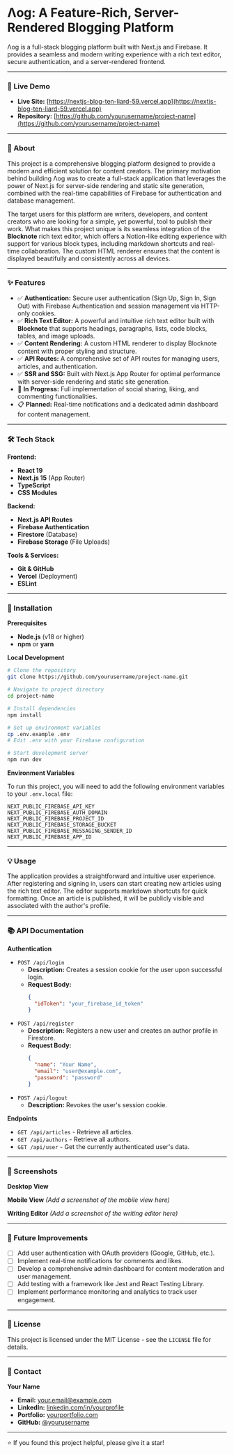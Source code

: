 # Λog: A Feature-Rich, Server-Rendered Blogging Platform

Λog is a full-stack blogging platform built with Next.js and Firebase. It provides a seamless and modern writing experience with a rich text editor, secure authentication, and a server-rendered frontend.

-----

### 🚀 Live Demo

  * **Live Site:** [https://nextjs-blog-ten-liard-59.vercel.app](https://nextjs-blog-ten-liard-59.vercel.app)
  * **Repository:** [https://github.com/yourusername/project-name](https://github.com/yourusername/project-name)

-----

### 🎯 About

This project is a comprehensive blogging platform designed to provide a modern and efficient solution for content creators. The primary motivation behind building Λog was to create a full-stack application that leverages the power of Next.js for server-side rendering and static site generation, combined with the real-time capabilities of Firebase for authentication and database management.

The target users for this platform are writers, developers, and content creators who are looking for a simple, yet powerful, tool to publish their work. What makes this project unique is its seamless integration of the **Blocknote** rich text editor, which offers a Notion-like editing experience with support for various block types, including markdown shortcuts and real-time collaboration. The custom HTML renderer ensures that the content is displayed beautifully and consistently across all devices.

-----

### ✨ Features

  * ✅ **Authentication:** Secure user authentication (Sign Up, Sign In, Sign Out) with Firebase Authentication and session management via HTTP-only cookies.
  * ✅ **Rich Text Editor:** A powerful and intuitive rich text editor built with **Blocknote** that supports headings, paragraphs, lists, code blocks, tables, and image uploads.
  * ✅ **Content Rendering:** A custom HTML renderer to display Blocknote content with proper styling and structure.
  * ✅ **API Routes:** A comprehensive set of API routes for managing users, articles, and authentication.
  * ✅ **SSR and SSG:** Built with Next.js App Router for optimal performance with server-side rendering and static site generation.
  * 🔄 **In Progress:** Full implementation of social sharing, liking, and commenting functionalities.
  * 📋 **Planned:** Real-time notifications and a dedicated admin dashboard for content management.

-----

### 🛠️ Tech Stack

**Frontend:**

  * **React 19**
  * **Next.js 15** (App Router)
  * **TypeScript**
  * **CSS Modules**

**Backend:**

  * **Next.js API Routes**
  * **Firebase Authentication**
  * **Firestore** (Database)
  * **Firebase Storage** (File Uploads)

**Tools & Services:**

  * **Git & GitHub**
  * **Vercel** (Deployment)
  * **ESLint**

-----

### 🚀 Installation

**Prerequisites**

  * **Node.js** (v18 or higher)
  * **npm** or **yarn**

**Local Development**

```bash
# Clone the repository
git clone https://github.com/yourusername/project-name.git

# Navigate to project directory
cd project-name

# Install dependencies
npm install

# Set up environment variables
cp .env.example .env
# Edit .env with your Firebase configuration

# Start development server
npm run dev
```

**Environment Variables**

To run this project, you will need to add the following environment variables to your `.env.local` file:

`NEXT_PUBLIC_FIREBASE_API_KEY`  
`NEXT_PUBLIC_FIREBASE_AUTH_DOMAIN`  
`NEXT_PUBLIC_FIREBASE_PROJECT_ID`  
`NEXT_PUBLIC_FIREBASE_STORAGE_BUCKET`  
`NEXT_PUBLIC_FIREBASE_MESSAGING_SENDER_ID`  
`NEXT_PUBLIC_FIREBASE_APP_ID`

-----

### 💡 Usage

The application provides a straightforward and intuitive user experience. After registering and signing in, users can start creating new articles using the rich text editor. The editor supports markdown shortcuts for quick formatting. Once an article is published, it will be publicly visible and associated with the author's profile.

-----

### 📚 API Documentation

**Authentication**

  * `POST /api/login`
      * **Description:** Creates a session cookie for the user upon successful login.
      * **Request Body:**
        ```json
        {
          "idToken": "your_firebase_id_token"
        }
        ```
  * `POST /api/register`
      * **Description:** Registers a new user and creates an author profile in Firestore.
      * **Request Body:**
        ```json
        {
          "name": "Your Name",
          "email": "user@example.com",
          "password": "password"
        }
        ```
  * `POST /api/logout`
      * **Description:** Revokes the user's session cookie.

**Endpoints**

  * `GET /api/articles` - Retrieve all articles.
  * `GET /api/authors` - Retrieve all authors.
  * `GET /api/user` - Get the currently authenticated user's data.

-----

### 📸 Screenshots

**Desktop View** 

**Mobile View** *(Add a screenshot of the mobile view here)*

**Writing Editor** *(Add a screenshot of the writing editor here)*

-----

### 🚧 Future Improvements

  * [ ] Add user authentication with OAuth providers (Google, GitHub, etc.).
  * [ ] Implement real-time notifications for comments and likes.
  * [ ] Develop a comprehensive admin dashboard for content moderation and user management.
  * [ ] Add testing with a framework like Jest and React Testing Library.
  * [ ] Implement performance monitoring and analytics to track user engagement.

-----

### 📄 License

This project is licensed under the MIT License - see the `LICENSE` file for details.

-----

### 👤 Contact

**Your Name**

  * **Email:** your.email@example.com
  * **LinkedIn:** [linkedin.com/in/yourprofile](https://www.google.com/search?q=https://linkedin.com/in/yourprofile)
  * **Portfolio:** [yourportfolio.com](https://yourportfolio.com)
  * **GitHub:** [@yourusername](https://github.com/yourusername)

-----

⭐ If you found this project helpful, please give it a star\!

